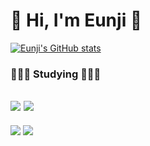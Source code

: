 # 💜 Hi, I'm Eunji 💜 

[![Eunji's GitHub stats](https://github-readme-stats.vercel.app/api?username=EunjiLee98)](https://github.com/anuraghazra/github-readme-stats)

### 👩🏻‍💻 Studying 👩🏻‍💻
## <img src="https://img.shields.io/badge/Flutter-8dbff7?style=flat-square&logo=flutter&logoColor=white"/> <img src="https://img.shields.io/badge/Firebase-FAEB78?style=flat-square&logo=firebase&logoColor=white"/> 
<img src="https://img.shields.io/badge/C-c4b3f5?style=flat-square&logo=c&logoColor=white"/> <img src="https://img.shields.io/badge/Java-f5b3db?style=flat-square&logo=java&logoColor=white"/> 
<!--
**EunjiLee98/EunjiLee98** is a ✨ _special_ ✨ repository because its `README.md` (this file) appears on your GitHub profile.

Here are some ideas to get you started:

- 🔭 I’m currently working on ...
- 🌱 I’m currently learning ...
- 👯 I’m looking to collaborate on ...
- 🤔 I’m looking for help with ...
- 💬 Ask me about ...
- 📫 How to reach me: ...
- 😄 Pronouns: ...
- ⚡ Fun fact: ...
-->
